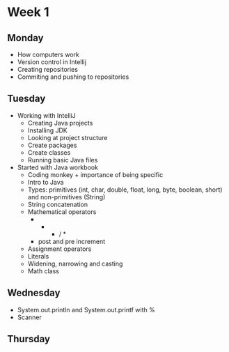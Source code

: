 # Week 1

## Monday
- How computers work
- Version control in Intellij
- Creating repositories
- Commiting and pushing to repositories

## Tuesday
- Working with IntelliJ
  - Creating Java projects
  - Installing JDK
  - Looking at project structure
  - Create packages
  - Create classes
  - Running basic Java files
- Started with Java workbook
  - Coding monkey + importance of being specific
  - Intro to Java
  - Types: primitives (int, char, double, float, long, byte, boolean, short) and non-primitives (String)
  - String concatenation
  - Mathematical operators
    - + - / *
    - post and pre increment
  - Assignment operators
  - Literals
  - Widening, narrowing and casting
  - Math class

## Wednesday
- System.out.println and System.out.printf with %
- Scanner

## Thursday